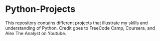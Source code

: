 # Python-Projects
This repository contains different projects that illustrate my skills and understanding of Python. Credit goes to FreeCode Camp, Coursera, and Alex The Analyst on Youtube.
